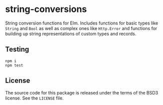 # string-conversions

String conversion functions for Elm. Includes functions for basic types like
`String` and `Bool` as well as complex ones like `Http.Error` and functions for
building up string representations of custom types and records.

## Testing

```
npm i
npm test
```

## License

The source code for this package is released under the terms of the BSD3
license. See the `LICENSE` file.
